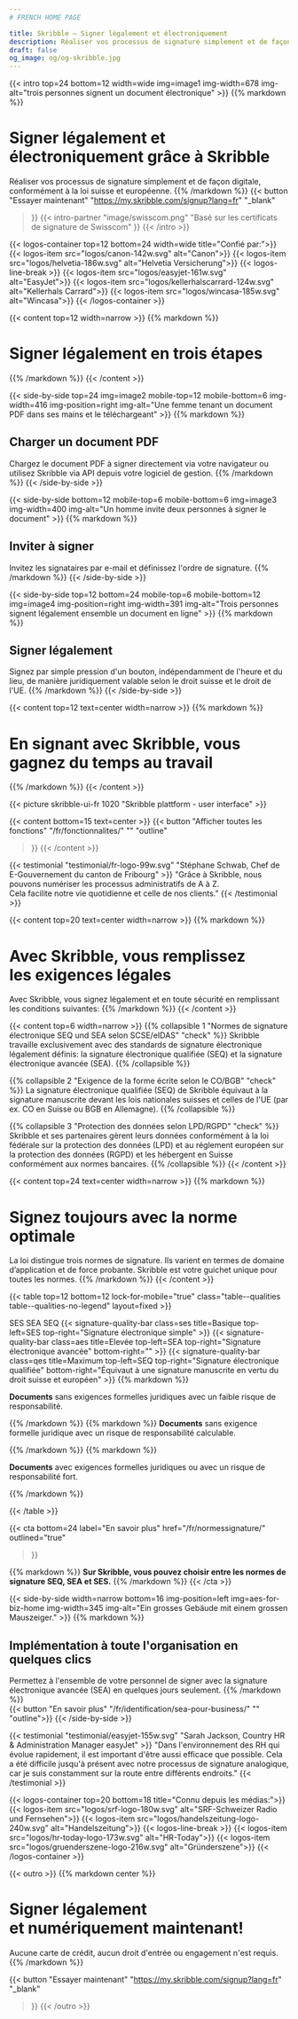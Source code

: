 ```yaml
---
# FRENCH HOME PAGE

title: Skribble – Signer légalement et électroniquement
description: Réaliser vos processus de signature simplement et de façon digitale, conformément à la loi suisse et européenne.
draft: false
og_image: og/og-skribble.jpg
---
```



[//]: # (--------------------------------------------------------------------------------------------------------------)

{{< intro top=24 bottom=12 width=wide img=image1 img-width=678 img-alt="trois personnes signent un document électronique" >}}
{{% markdown %}}
# Signer légalement et électroniquement grâce à Skribble
Réaliser vos processus de signature simplement et
de façon digitale, conformément à la loi suisse et européenne.
{{% /markdown %}}
{{< button
  "Essayer maintenant"
  "https://my.skribble.com/signup?lang=fr"
  "_blank"
>}}
{{< intro-partner
  "image/swisscom.png"
  "Basé sur les certificats de signature de Swisscom"
>}}
{{< /intro >}}

[//]: # (--------------------------------------------------------------------------------------------------------------)

{{< logos-container top=12 bottom=24 width=wide title="Confié par:">}}
  {{< logos-item src="logos/canon-142w.svg" alt="Canon">}}
  {{< logos-item src="logos/helvetia-186w.svg" alt="Helvetia Versicherung">}}
  {{< logos-line-break >}}
  {{< logos-item src="logos/easyjet-161w.svg" alt="EasyJet">}}
  {{< logos-item src="logos/kellerhalscarrard-124w.svg" alt="Kellerhals Carrard">}}
  {{< logos-item src="logos/wincasa-185w.svg" alt="Wincasa">}}
{{< /logos-container >}}

[//]: # (--------------------------------------------------------------------------------------------------------------)

{{< content top=12 width=narrow >}}
{{% markdown %}}
# Signer légalement en trois étapes
{{% /markdown %}}
{{< /content >}}

[//]: # (--------------------------------------------------------------------------------------------------------------)

{{< side-by-side top=24 img=image2 mobile-top=12 mobile-bottom=6 img-width=416 img-position=right img-alt="Une femme tenant un document PDF dans ses mains et le téléchargeant" >}}
{{% markdown %}}
## Charger un document PDF
Chargez le document PDF à signer directement via votre navigateur ou utilisez Skribble via API depuis votre logiciel de gestion.
{{% /markdown %}}
{{< /side-by-side >}}

[//]: # (--------------------------------------------------------------------------------------------------------------)

{{< side-by-side bottom=12 mobile-top=6 mobile-bottom=6 img=image3 img-width=400 img-alt="Un homme invite deux personnes à signer le document" >}}
{{% markdown %}}
## Inviter à signer
Invitez les signataires par e-mail et définissez l'ordre de signature.
{{% /markdown %}}
{{< /side-by-side >}}

[//]: # (--------------------------------------------------------------------------------------------------------------)

{{< side-by-side top=12 bottom=24 mobile-top=6 mobile-bottom=12 img=image4 img-position=right img-width=391 img-alt="Trois personnes signent légalement ensemble un document en ligne" >}}
{{% markdown %}}
## Signer légalement
Signez par simple pression d'un bouton, indépendamment de l'heure et du lieu, de manière juridiquement valable selon le droit suisse et le droit de l'UE.
{{% /markdown %}}
{{< /side-by-side >}}

[//]: # (--------------------------------------------------------------------------------------------------------------)

{{< content top=12 text=center width=narrow >}}
{{% markdown %}}
# En signant avec Skribble, vous gagnez du temps au travail
{{% /markdown %}}
{{< /content >}}

{{< picture skribble-ui-fr 1020 "Skribble plattform - user interface" >}}

{{< content bottom=15 text=center >}}
{{< button
  "Afficher toutes les fonctions"
  "/fr/fonctionnalites/"
  ""
  "outline"
>}}
{{< /content >}}

[//]: # (--------------------------------------------------------------------------------------------------------------)

{{< testimonial "testimonial/fr-logo-99w.svg" "Stéphane Schwab, Chef de E-Gouvernement du canton de Fribourg" >}}
"Grâce à Skribble, nous pouvons numériser les processus administratifs de A à Z. <br class="hide-for-mobile">Cela facilite notre vie quotidienne et celle de nos clients." {{< /testimonial >}}

[//]: # (--------------------------------------------------------------------------------------------------------------)

{{< content top=20 text=center width=narrow >}}
{{% markdown %}}
# Avec Skribble, vous remplissez <br class="hide-for-mobile">les exigences légales
Avec Skribble, vous signez légalement et en toute sécurité
en remplissant les conditions suivantes:
{{% /markdown %}}
{{< /content >}}

{{< content top=6 width=narrow >}}
{{% collapsible 1 "Normes de signature électronique SEQ und SEA selon SCSE/eIDAS" "check" %}}
Skribble travaille exclusivement avec des standards de signature électronique légalement définis: la signature électronique qualifiée (SEQ) et la signature électronique avancée (SEA).
{{% /collapsible %}}

{{% collapsible 2 "Exigence de la forme écrite selon le CO/BGB" "check" %}}
La signature électronique qualifiée (SEQ) de Skribble équivaut à la signature manuscrite devant les lois nationales suisses et celles de l'UE (par ex. CO en Suisse ou BGB en Allemagne).
{{% /collapsible %}}

{{% collapsible 3 "Protection des données selon LPD/RGPD" "check" %}}
Skribble et ses partenaires gèrent leurs données conformément à la loi fédérale sur la protection des données (LPD) et au réglement européen sur la protection des données (RGPD) et les hébergent en Suisse conformément aux normes bancaires.
{{% /collapsible %}}
{{< /content >}}

[//]: # (--------------------------------------------------------------------------------------------------------------)

{{< content top=24 text=center width=narrow >}}
{{% markdown %}}
# Signez toujours avec la norme optimale
La loi distingue trois normes de signature. Ils varient en termes 
de domaine d’application et de force probante. Skribble est votre guichet 
unique pour toutes les normes.
{{% /markdown %}}
{{< /content >}}

{{< table top=12 bottom=12 lock-for-mobile="true" class="table--qualities table--qualities-no-legend" layout=fixed >}}
<thead>
  <tr>
    <th scope="col"></th>
    <th scope="col">SES</th>
    <th scope="col">SEA</th>
    <th scope="col">SEQ</th>
  </tr>
</thead>
<tbody>
  <tr>
    <th scope="row"></th>
    <td class="signature-quality-bar">
      {{< signature-quality-bar
        class=ses
        title=Basique
        top-left=SES
        top-right="Signature électronique simple"
      >}}
    </td>
    <td class="signature-quality-bar">
      {{< signature-quality-bar
        class=aes
        title=Elevée
        top-left=SEA
        top-right="Signature électronique avancée"
        bottom-right=""
      >}}
    </td>
    <td class="signature-quality-bar">
      {{< signature-quality-bar
        class=qes
        title=Maximum
        top-left=SEQ
        top-right="Signature électronique qualifiée"
        bottom-right="Équivaut à une signature manuscrite en vertu du droit suisse et européen"
      >}}
    </td>
  </tr>
  <tr>
    <th scope="row"></th>
    <td>
{{% markdown %}}

**Documents**
sans exigences formelles juridiques avec un faible risque de responsabilité.

{{% /markdown %}}
    </td>
    <td>
{{% markdown %}}
**Documents**
sans exigence formelle juridique avec un risque de responsabilité calculable.

{{% /markdown %}}
    </td>
    <td>
{{% markdown %}}

**Documents**
avec exigences formelles juridiques ou avec un risque de responsabilité fort. 

{{% /markdown %}}
    </td>
  </tr>

</tbody>
{{< /table >}}

{{< cta
  bottom=24
  label="En savoir plus"
  href="/fr/normessignature/"
  outlined="true"
>}}

{{% markdown %}}
**Sur Skribble, vous pouvez choisir entre les normes de signature SEQ, SEA et SES.**
{{% /markdown %}}
{{< /cta >}}

[//]: # (--------------------------------------------------------------------------------------------------------------)

{{< side-by-side width=narrow bottom=16 img-position=left img=aes-for-biz-home img-width=345 img-alt="Ein grosses Gebäude mit einem grossen Mauszeiger." >}}
{{% markdown %}}
## Implémentation à toute l'organisation en quelques clics
Permettez à l'ensemble de votre personnel de signer avec la signature électronique avancée (SEA) en quelques jours seulement.
{{% /markdown %}}
<br>
{{< button
  "En savoir plus"
  "/fr/identification/sea-pour-business/"
  ""
  "outline">}}
{{< /side-by-side >}}

[//]: # (--------------------------------------------------------------------------------------------------------------)

{{< testimonial "testimonial/easyjet-155w.svg" "Sarah Jackson, Country HR & Administration Manager easyJet" >}}
"Dans l'environnement des RH qui évolue rapidement, il est important d'être aussi efficace que possible. Cela a été difficile jusqu'à présent avec notre processus de signature analogique, car je suis constamment sur la route entre différents endroits."
{{< /testimonial >}}

[//]: # (--------------------------------------------------------------------------------------------------------------)

{{< logos-container top=20 bottom=18 title="Connu depuis les médias:">}}
  {{< logos-item src="logos/srf-logo-180w.svg" alt="SRF-Schweizer Radio und Fernsehen">}}
  {{< logos-item src="logos/handelszeitung-logo-240w.svg" alt="Handelszeitung">}}
  {{< logos-line-break >}}
  {{< logos-item src="logos/hr-today-logo-173w.svg" alt="HR-Today">}}
  {{< logos-item src="logos/gruenderszene-logo-216w.svg" alt="Gründerszene">}}
{{< /logos-container >}}

[//]: # (--------------------------------------------------------------------------------------------------------------)

{{< outro >}}
{{% markdown center %}}
# Signer légalement <br class="hide-for-mobile">et numériquement maintenant!
Aucune carte de crédit, aucun droit d'entrée
ou engagement n'est requis.
{{% /markdown %}}

{{< button
  "Essayer maintenant"
  "https://my.skribble.com/signup?lang=fr"
  "_blank"
>}}
{{< /outro >}}